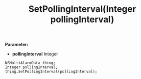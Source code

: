﻿---
uid: crmscript_ref_NSMultiAlarmData_SetPollingInterval
title: SetPollingInterval(Integer pollingInterval)
intellisense: NSMultiAlarmData.SetPollingInterval
keywords: NSMultiAlarmData, GetPollingInterval
so.topic: reference
---



**Parameter:** 
 - **pollingInterval** Integer

```crmscript
NSMultiAlarmData thing;
Integer pollingInterval;
thing.SetPollingInterval(pollingInterval);
```

